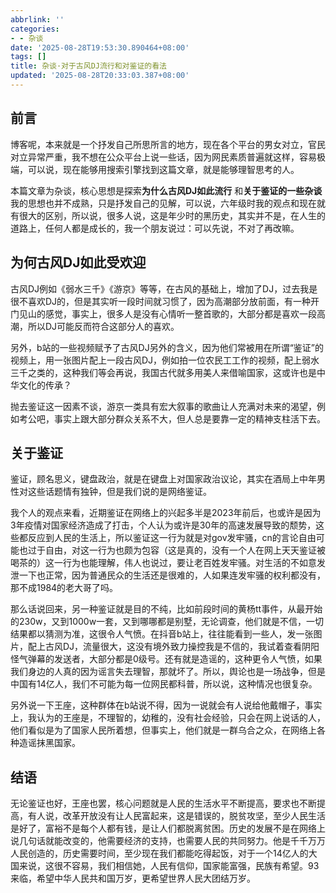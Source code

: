 ```yaml
---
abbrlink: ''
categories:
- - 杂谈
date: '2025-08-28T19:53:30.890464+08:00'
tags: []
title: 杂谈·对于古风DJ流行和对鉴证的看法
updated: '2025-08-28T20:33:03.387+08:00'
---
```

## 前言

博客呢，本来就是一个抒发自己所思所言的地方，现在各个平台的男女对立，官民对立异常严重，我不想在公众平台上说一些话，因为网民素质普遍就这样，容易极端，可以说，现在能够用搜索引擎找到这篇文章，就是能够理智思考的人。

本篇文章为杂谈，核心思想是探索**为什么古风DJ如此流行** 和**关于鉴证的一些杂谈** 我的思想也并不成熟，只是抒发自己的见解，可以说，六年级时我的观点和现在就有很大的区别，所以说，很多人说，这是年少时的黑历史，其实并不是，在人生的道路上，任何人都是成长的，我一个朋友说过：可以先说，不对了再改嘛。

## 为何古风DJ如此受欢迎

古风DJ例如《弱水三千》《游京》等等，在古风的基础上，增加了DJ，过去我是很不喜欢DJ的，但是其实听一段时间就习惯了，因为高潮部分放前面，有一种开门见山的感觉，事实上，很多人是没有心情听一整首歌的，大部分都是喜欢一段高潮，所以DJ可能反而符合这部分人的喜欢。

另外，b站的一些视频赋予了古风DJ另外的含义，因为他们常被用在所谓“鉴证”的视频上，用一张图片配上一段古风DJ，例如拍一位农民工工作的视频，配上弱水三千之类的，这种我们等会再说，我国古代就多用美人来借喻国家，这或许也是中华文化的传承？

抛去鉴证这一因素不谈，游京一类具有宏大叙事的歌曲让人充满对未来的渴望，例如考公吧，事实上跟大部分群众关系不大，但人总是要靠一定的精神支柱活下去。

## 关于鉴证

鉴证，顾名思义，键盘政治，就是在键盘上对国家政治议论，其实在酒局上中年男性对这些话题情有独钟，但是我们说的是网络鉴证。

我个人的观点来看，近期鉴证在网络上的兴起多半是2023年前后，也或许是因为3年疫情对国家经济造成了打击，个人认为或许是30年的高速发展导致的颓势，这些都反应到人民的生活上，所以鉴证这一行为就是对gov发牢骚，cn的言论自由可能也过于自由，对这一行为也颇为包容（这是真的，没有一个人在网上天天鉴证被喝茶的）这一行为也能理解，伟人也说过，要让老百姓发牢骚。对生活的不如意发泄一下也正常，因为普通民众的生活还是很难的，人如果连发牢骚的权利都没有，那不成1984的老大哥了吗。

那么话说回来，另一种鉴证就是目的不纯，比如前段时间的黄杨tt事件，从最开始的230w，又到1000w一套，又到哪哪都是别墅，无论调查，他们就是不信，一切结果都以猜测为准，这很令人气愤。在抖音b站上，往往能看到一些人，发一张图片，配上古风DJ，流量很大，这没有境外致力操控我是不信的，我试着查看阴阳怪气弹幕的发送者，大部分都是0级号。还有就是造谣的，这种更令人气愤，如果我们身边的人真的因为谣言失去理智，那就坏了。所以，舆论也是一场战争，但是中国有14亿人，我们不可能为每一位网民都科普，所以说，这种情况也很复杂。

另外说一下王座，这种群体在b站说不得，因为一说就会有人说给他戴帽子，事实上，我认为的王座是，不理智的，幼稚的，没有社会经验，只会在网上说话的人，他们看似是为了国家人民所着想，但事实上，他们就是一群乌合之众，在网络上各种造谣抹黑国家。

## 结语

无论鉴证也好，王座也罢，核心问题就是人民的生活水平不断提高，要求也不断提高，有人说，改革开放没有让人民富起来，这是错误的，脱贫攻坚，至少人民生活是好了，富裕不是每个人都有钱，是让人们都脱离贫困。历史的发展不是在网络上说几句话就能改变的，他需要经济的支持，也需要人民的共同努力。他是千千万万人民创造的，历史需要时间，至少现在我们都能吃得起饭，对于一个14亿人的大国来说，这很不容易，我们相信她，人民有信仰，国家能富强，民族有希望。93来临，希望中华人民共和国万岁，更希望世界人民大团结万岁。
